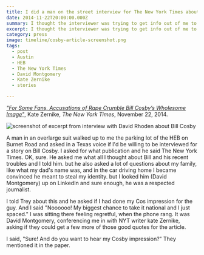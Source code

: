 ```yaml
---
title: I did a man on the street interview for The New York Times about Bill Cosby.
date: 2014-11-22T20:00:00.000Z
summary: I thought the interviewer was trying to get info out of me to steal my identity.
excerpt: I thought the interviewer was trying to get info out of me to steal my identity.
category: press
image: timeline/cosby-article-screenshot.png
tags:
  - post 
  - Austin
  - HEB
  - The New York Times
  - David Montgomery
  - Kate Zernike
  - stories

---
```


*["For Some Fans, Accusations of Rape Crumble Bill Cosby’s Wholesome Image"](https://www.nytimes.com/2014/11/23/arts/bill-cosby.html)*, Kate Zernike, _The New York Times_, November 22, 2014.

![screenshot of excerpt from interview with David Rhoden about Bill Cosby](/static/img/press/cosby-article-screenshot.png)

A man in an overlarge suit walked up to me the parking lot of the HEB on Burnet Road and asked in a Texas voice if I'd be willing to be interviewed for a story on Bill Cosby. I asked for what publication and he said The New York Times. OK, sure. He asked me what all I thought about Bill and his recent troubles and I told him. but he also asked a lot of questions about my family, like what my dad's name was, and in the car driving home I became convinced he meant to steal my identity. but I looked him (David Montgomery) up on LinkedIn and sure enough, he was a respected journalist.

I told Trey about this and he asked if I had done my Cos impression for the guy. And I said "Noooooo! My biggest chance to take it national and I just spaced." I was sitting there feeling regretful, when the phone rang. It was David Montgomery, conferencing me in with NYT writer kate Zernike, asking if they could get a few more of those good quotes for the article.

I said, "Sure! And do you want to hear my Cosby impression?" They mentioned it in the paper.